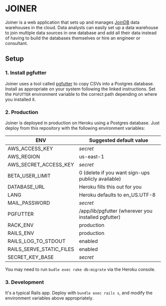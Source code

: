 # JOINER

Joiner is a web application that sets up and manages [JoinDB](https://github.com/mjirv/JoinDb) data warehouses in the cloud. Data analysts can easily set up a data warehouse to join multiple data sources in one database and add all their data instead of having to build the databases themselves or hire an engineer or consultant.

## Setup

### 1. Install pgfutter
Joiner uses a tool called [pgfutter](https://github.com/lukasmartinelli/pgfutter) to copy CSVs into a Postgres database. Install as appropriate on your system following the linked instructions. Set the `PGFUTTER` environment variable to the correct path depending on where you installed it.

### 2. Production
Joiner is deployed in production on Heroku using a Postgres database. Just deploy from this repository with the following environment variables:

|ENV                     |Suggested default value                            |
|------------------------|---------------------------------------------------|
|AWS_ACCESS_KEY          | _secret_                                          |
|AWS_REGION              | us-east-1                                         |
|AWS_SECRET_ACCESS_KEY   |_secret_                                           |
|BETA_USER_LIMIT         |0 (delete if you want sign-ups publicly available) |
|DATABASE_URL            |Heroku fills this out for you                      |
|LANG                    |Heroku defaults to en_US.UTF-8                     |
|MAIL_PASSWORD           |_secret_                                           |
|PGFUTTER                |/app/lib/pgfutter (wherever you installed pgfutter)|
|RACK_ENV                |production                                         |
|RAILS_ENV               |production                                         |
|RAILS_LOG_TO_STDOUT     |enabled                                            |
|RAILS_SERVE_STATIC_FILES|enabled                                            |
|SECRET_KEY_BASE         |_secret_                                           |

You may need to run `budle exec rake db:migrate` via the Heroku console.

### 3. Development
It's a typical Rails app. Deploy with `bundle exec rails s`, and modify the environment variables above appropriately.
